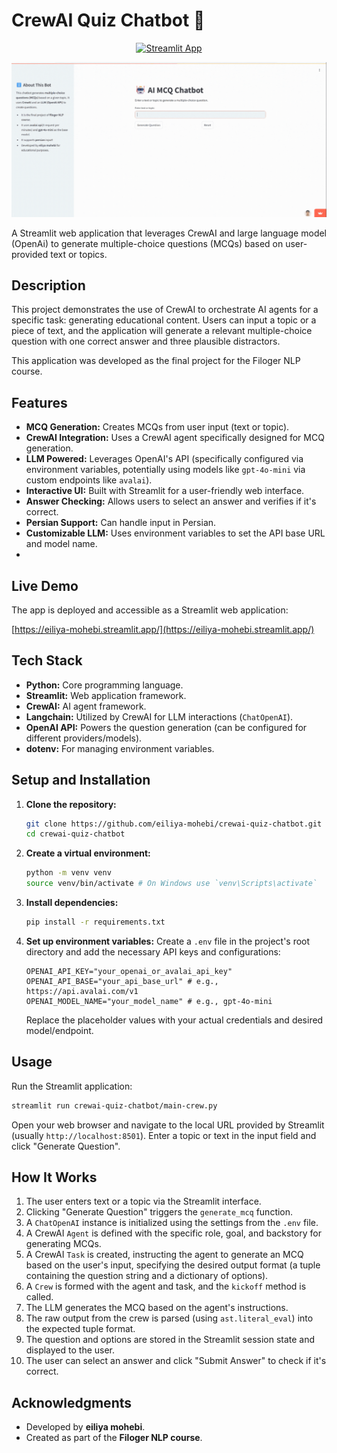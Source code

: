 # CrewAI Quiz Chatbot 🤖

<div align="center">
  
  [![Streamlit App](https://static.streamlit.io/badges/streamlit_badge_black_white.svg)](https://eiliya-mohebi.streamlit.app/)  
</div>

<div align="center">
  <img src="./demo-gif.gif" alt="App Demo" width="600"/>
</div>

A Streamlit web application that leverages CrewAI and large language model (OpenAi) to generate multiple-choice questions (MCQs) based on user-provided text or topics.

## Description

This project demonstrates the use of CrewAI to orchestrate AI agents for a specific task: generating educational content. Users can input a topic or a piece of text, and the application will generate a relevant multiple-choice question with one correct answer and three plausible distractors.

This application was developed as the final project for the Filoger NLP course.

## Features

*   **MCQ Generation:** Creates MCQs from user input (text or topic).
*   **CrewAI Integration:** Uses a CrewAI agent specifically designed for MCQ generation.
*   **LLM Powered:** Leverages OpenAI's API (specifically configured via environment variables, potentially using models like `gpt-4o-mini` via custom endpoints like `avalai`).
*   **Interactive UI:** Built with Streamlit for a user-friendly web interface.
*   **Answer Checking:** Allows users to select an answer and verifies if it's correct.
*   **Persian Support:** Can handle input in Persian.
*   **Customizable LLM:** Uses environment variables to set the API base URL and model name.
*   
## Live Demo

The app is deployed and accessible as a Streamlit web application:

[https://eiliya-mohebi.streamlit.app/](https://eiliya-mohebi.streamlit.app/)

## Tech Stack

*   **Python:** Core programming language.
*   **Streamlit:** Web application framework.
*   **CrewAI:** AI agent framework.
*   **Langchain:** Utilized by CrewAI for LLM interactions (`ChatOpenAI`).
*   **OpenAI API:** Powers the question generation (can be configured for different providers/models).
*   **dotenv:** For managing environment variables.

## Setup and Installation

1.  **Clone the repository:**
    ```bash
    git clone https://github.com/eiliya-mohebi/crewai-quiz-chatbot.git
    cd crewai-quiz-chatbot
    ```

2.  **Create a virtual environment:**
    ```bash
    python -m venv venv
    source venv/bin/activate # On Windows use `venv\Scripts\activate`
    ```

3.  **Install dependencies:**
    ```bash
    pip install -r requirements.txt
    ```

4.  **Set up environment variables:**
    Create a `.env` file in the project's root directory and add the necessary API keys and configurations:
    ```env
    OPENAI_API_KEY="your_openai_or_avalai_api_key"
    OPENAI_API_BASE="your_api_base_url" # e.g., https://api.avalai.com/v1
    OPENAI_MODEL_NAME="your_model_name" # e.g., gpt-4o-mini
    ```
    Replace the placeholder values with your actual credentials and desired model/endpoint.

## Usage

Run the Streamlit application:

```bash
streamlit run crewai-quiz-chatbot/main-crew.py
```

Open your web browser and navigate to the local URL provided by Streamlit (usually `http://localhost:8501`). Enter a topic or text in the input field and click "Generate Question".

## How It Works

1.  The user enters text or a topic via the Streamlit interface.
2.  Clicking "Generate Question" triggers the `generate_mcq` function.
3.  A `ChatOpenAI` instance is initialized using the settings from the `.env` file.
4.  A CrewAI `Agent` is defined with the specific role, goal, and backstory for generating MCQs.
5.  A CrewAI `Task` is created, instructing the agent to generate an MCQ based on the user's input, specifying the desired output format (a tuple containing the question string and a dictionary of options).
6.  A `Crew` is formed with the agent and task, and the `kickoff` method is called.
7.  The LLM generates the MCQ based on the agent's instructions.
8.  The raw output from the crew is parsed (using `ast.literal_eval`) into the expected tuple format.
9.  The question and options are stored in the Streamlit session state and displayed to the user.
10. The user can select an answer and click "Submit Answer" to check if it's correct.

## Acknowledgments

*   Developed by **eiliya mohebi**.
*   Created as part of the **Filoger NLP course**.

